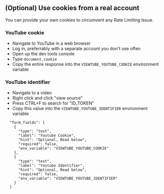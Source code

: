 ## (Optional) Use cookies from a real account

You can provide your own cookies to circumvent any Rate Limiting Issue.

### YouTube cookie

-   Navigate to YouTube in a web browser
-   Log in, preferrably with a separate account you don't use often
-   Open up the dev tools console
-   Type `document.cookie`
-   Copy the entire response into the `VIEWTUBE_YOUTUBE_COOKIE` environment variable

### YouTube identifier

-   Navigate to a video
-   Right click and click "view source"
-   Press CTRL+F to search for "ID\_TOKEN"
-   Copy this value into the `VIEWTUBE_YOUTUBE_IDENTIFIER` environment variable

```
  "form_fields": [
    {
      "type": "text",
      "label": "Youtube Cookie",
      "hint": "Optional, Read below",
      "required": false,
      "env_variable": "VIEWTUBE_YOUTUBE_COOKIE"
    },
    {
      "type": "text",
      "label": "Youtube Identifier",
      "hint": "Optional, Read below",
      "required": false,
      "env_variable": "VIEWTUBE_YOUTUBE_IDENTIFIER"
    }
  ]
```
